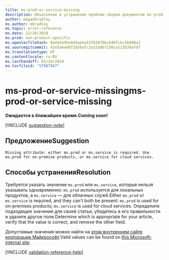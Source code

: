 ```yaml
---
title: ms-prod-or-service-missing
description: Объяснение и устранение проблем сборки документов ms-prod-or-service-missing
author: meganbradley
ms.author: mbradley
ms.topic: error-reference
ms.date: 12/20/2018
ms.prod: non-product-specific
ms.openlocfilehash: 6eeb4a95e4d4aeba527b1078bc646fcbc56898a2
ms.sourcegitcommit: 42e5a6ae071826afc2a32a9b7150ca113b39afdf
ms.translationtype: HT
ms.contentlocale: ru-RU
ms.lasthandoff: 03/19/2019
ms.locfileid: "57987567"
---
```

# <a name="ms-prod-or-service-missing"></a><span data-ttu-id="76b1e-103">ms-prod-or-service-missing</span><span class="sxs-lookup"><span data-stu-id="76b1e-103">ms-prod-or-service-missing</span></span>

<span data-ttu-id="76b1e-104">**Ожидается в ближайшее время.**</span><span class="sxs-lookup"><span data-stu-id="76b1e-104">**Coming soon!**</span></span>

[!INCLUDE [suggestion-note](includes/suggestion-note.md)]

## <a name="suggestion"></a><span data-ttu-id="76b1e-105">Предложение</span><span class="sxs-lookup"><span data-stu-id="76b1e-105">Suggestion</span></span>

`Missing attribute: either ms.prod or ms.service is required. Use ms.prod for on-premise products, or ms.service for cloud services.`

## <a name="resolution"></a><span data-ttu-id="76b1e-106">Способы устранения</span><span class="sxs-lookup"><span data-stu-id="76b1e-106">Resolution</span></span>

<span data-ttu-id="76b1e-107">Требуется указать значение `ms.prod` или `ms.service`, которые нельзя указывать одновременно: `ms.prod` используется для локальных продуктов, а `ms.service` — для облачных служб.</span><span class="sxs-lookup"><span data-stu-id="76b1e-107">Either `ms.prod` or `ms.service` is required, and they can't both be present: `ms.prod` is used for on-premises products; `ms.service` is used for cloud services.</span></span> <span data-ttu-id="76b1e-108">Определите подходящее значение для своей статьи, убедитесь в его правильности и удалите другое поле.</span><span class="sxs-lookup"><span data-stu-id="76b1e-108">Determine which is appropriate for your article, verify that the value is correct, and remove the other field.</span></span>

<span data-ttu-id="76b1e-109">Допустимые значения можно найти на [этом внутреннем сайте корпорации Майкрософт](https://docsmetadatatool.azurewebsites.net/allowlists).</span><span class="sxs-lookup"><span data-stu-id="76b1e-109">Valid values can be found on [this Microsoft-internal site](https://docsmetadatatool.azurewebsites.net/allowlists).</span></span>

<!--make sure to add this file to your includes folder and verify the path-->
[!INCLUDE [validation-reference-help](includes/validation-reference-help.md)]